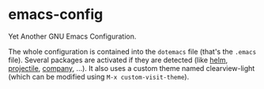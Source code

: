 # emacs-config
Yet Another GNU Emacs Configuration.

The whole configuration is contained into the `dotemacs` file (that's
the `.emacs` file). Several packages are activated if they are detected
(like [helm](https://github.com/emacs-helm/helm), [projectile](https://github.com/bbatsov/projectile), [company](https://github.com/company-mode/company-mode), ...). It also uses a custom theme
named clearview-light (which can be modified using `M-x custom-visit-theme`).
